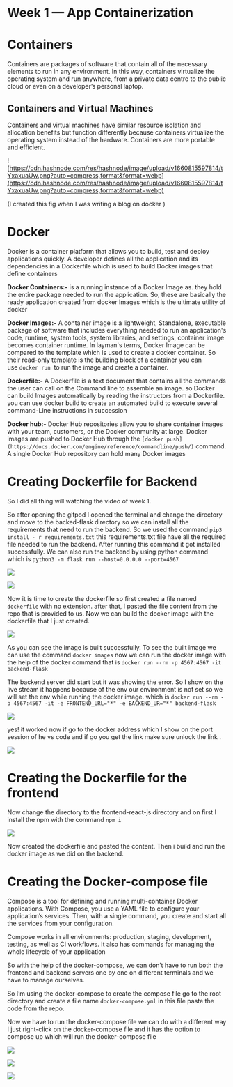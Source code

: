 # Week 1 — App Containerization
# **Containers**

Containers are packages of software that contain all of the necessary elements to run in any environment. In this way, containers virtualize the operating system and run anywhere, from a private data centre to the public cloud or even on a developer’s personal laptop.

## **Containers and Virtual Machines**

Containers and virtual machines have similar resource isolation and allocation benefits but function differently because containers virtualize the operating system instead of the hardware. Containers are more portable and efficient.

![https://cdn.hashnode.com/res/hashnode/image/upload/v1660815597814/tYxaxuaUw.png?auto=compress,format&format=webp](https://cdn.hashnode.com/res/hashnode/image/upload/v1660815597814/tYxaxuaUw.png?auto=compress,format&format=webp)

(I created this fig when I was writing a blog on docker )

# Docker

Docker is a container platform that allows you to build, test and deploy applications quickly. A developer defines all the application and its dependencies in a Dockerfile which is used to build Docker images that define containers

**Docker Containers:-** is a running instance of a Docker Image as. they hold the entire package needed to run the application. So, these are basically the ready application created from docker Images which is the ultimate utility of docker

**Docker Images:-** A container image is a lightweight, Standalone, executable package of software that includes everything needed to run an application's code, runtime, system tools, system libraries, and settings, container image becomes container runtime. In layman's terms, Docker Image can be compared to the template which is used to create a docker container. So their read-only template is the building block of a container you can use `docker run`
 to run the image and create a container.

**Dockerfile:-** A Dockerfile is a text document that contains all the commands the user can call on the Command line to assemble an image. so Docker can build Images automatically by reading the instructors from a Dockerfile. you can use docker build to create an automated build to execute several command-Line instructions in succession

**Docker hub:-**  Docker Hub repositories allow you to share container images with your team, customers, or the Docker community at large. Docker images are pushed to Docker Hub through the `[docker push](https://docs.docker.com/engine/reference/commandline/push/)` command. A single Docker Hub repository can hold many Docker images

# Creating Dockerfile for Backend

So I did all thing will watching the video of week 1.

So after opening the gitpod I opened the terminal and change the directory and move to the backed-flask directory so we can install all the requirements that need to run the backend. So we used the command `pip3 install - r requirements.txt` this requirements.txt file have all the required file needed to run the backend. After running this command it got installed successfully. We can also run the backend by using python command which is `python3 -m flask run --host=0.0.0.0 --port=4567`     

![](img)

![](img)

Now it is time to create the dockerfile so first created a file named `dockerfile` with no extension. after that, I pasted the file content from the repo that is provided to us. Now we can build the docker image with the dockerfile that I just created. 

![](img)

As you can see the image is built successfully. To see the built image we can use the command `docker images` now we can run the docker image with the help of the docker command that is `docker run --rm -p 4567:4567 -it backend-flask`

The backend server did start but it was showing the error. So I show on the live stream it happens because of the env our environment is not set so we will set the env while running the docker image. which is `docker run --rm -p 4567:4567 -it -e FRONTEND_URL="*" -e BACKEND_UR="*" backend-flask` 

![](img)

yes! it worked now if go to the docker address which I show on the port session of he vs code and if go you get the link make sure unlock the link .

![](img)

# Creating the Dockerfile for the frontend

Now change the directory to the frontend-react-js directory and on first I install the npm with the command `npm i`  

![](img)

Now created the dockerfile and pasted the content. Then i build and run the docker image as we did on the backend.

# Creating the Docker-compose file

Compose is a tool for defining and running multi-container Docker applications. With Compose, you use a YAML file to configure your application’s services. Then, with a single command, you create and start all the services from your configuration.

Compose works in all environments: production, staging, development, testing, as well as CI workflows. It also has commands for managing the whole lifecycle of your application

So with the help of the docker-compose, we can don’t have to run both the frontend and backend servers one by one on different terminals and we have to manage ourselves.

So I’m using the docker-compose to create the compose file go to the root directory and create a file name `docker-compose.yml` in this file paste the code from the repo.

Now we have to run the docker-compose file we can do with a different way I just right-click on the docker-compose file and it has the option to compose up which will run the docker-compose file 

![](img)

![](img)

![](img)